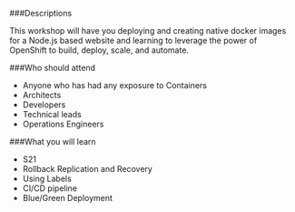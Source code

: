 ###Descriptions

This workshop will have you deploying and creating native docker images for a Node.js based website and learning to leverage the power of OpenShift to build, deploy, scale, and automate.

###Who should attend

+ Anyone who has had any exposure to Containers
+ Architects
+ Developers
+ Technical leads
+ Operations Engineers

###What you will learn

+ S21
+ Rollback Replication and Recovery
+ Using Labels
+ CI/CD pipeline
+ Blue/Green Deployment
